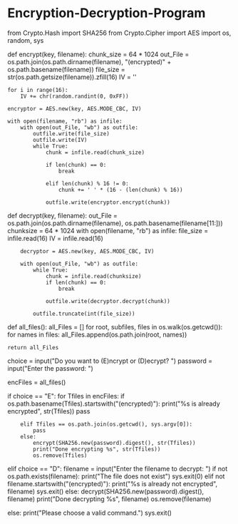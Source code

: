 # Encryption-Decryption-Program
from Crypto.Hash import SHA256
from Crypto.Cipher import AES
import os, random, sys


def encrypt(key, filename):
    chunk_size = 64 * 1024
    out_File = os.path.join(os.path.dirname(filename), "(encrypted)" + os.path.basename(filename))
    file_size = str(os.path.getsize(filename)).zfill(16)
    IV = ''

    for i in range(16):
        IV += chr(random.randint(0, 0xFF))

    encryptor = AES.new(key, AES.MODE_CBC, IV)

    with open(filename, "rb") as infile:
        with open(out_File, "wb") as outfile:
            outfile.write(file_size)
            outfile.write(IV)
            while True:
                chunk = infile.read(chunk_size)

                if len(chunk) == 0:
                    break

                elif len(chunk) % 16 != 0:
                    chunk += ' ' * (16 - (len(chunk) % 16))

                outfile.write(encryptor.encrypt(chunk))


def decrypt(key, filename):
    out_File = os.path.join(os.path.dirname(filename), os.path.basename(filename[11:]))
    chunksize = 64 * 1024
    with open(filename, "rb") as infile:
        file_size = infile.read(16)
        IV = infile.read(16)

        decryptor = AES.new(key, AES.MODE_CBC, IV)

        with open(out_File, "wb") as outfile:
            while True:
                chunk = infile.read(chunksize)
                if len(chunk) == 0:
                    break

                outfile.write(decryptor.decrypt(chunk))

            outfile.truncate(int(file_size))


def all_files():
    all_Files = []
    for root, subfiles, files in os.walk(os.getcwd()):
        for names in files:
            all_Files.append(os.path.join(root, names))

    return all_Files


choice = input("Do you want to (E)ncrypt or (D)ecrypt? ")
password = input("Enter the password: ")

encFiles = all_files()

if choice == "E":
    for Tfiles in encFiles:
        if os.path.basename(Tfiles).startswith("(encrypted)"):
            print("%s is already encrypted", str(Tfiles))
            pass

        elif Tfiles == os.path.join(os.getcwd(), sys.argv[0]):
            pass
        else:
            encrypt(SHA256.new(password).digest(), str(Tfiles))
            print("Done encrypting %s", str(Tfiles))
            os.remove(Tfiles)

elif choice == "D":
    filename = input("Enter the filename to decrypt: ")
    if not os.path.exists(filename):
        print("The file does not exist")
        sys.exit(0)
    elif not filename.startswith("(encrypted)"):
        print("%s is already not encrypted", filename)
        sys.exit()
    else:
        decrypt(SHA256.new(password).digest(), filename)
        print("Done decrypting %s", filename)
        os.remove(filename)

else:
    print("Please choose a valid command.")
    sys.exit()
